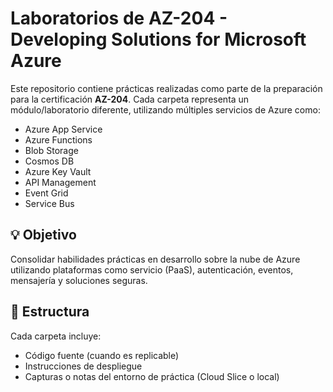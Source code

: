 # Laboratorios de AZ-204 - Developing Solutions for Microsoft Azure

Este repositorio contiene prácticas realizadas como parte de la preparación para la certificación **AZ-204**. Cada carpeta representa un módulo/laboratorio diferente, utilizando múltiples servicios de Azure como:

- Azure App Service
- Azure Functions
- Blob Storage
- Cosmos DB
- Azure Key Vault
- API Management
- Event Grid
- Service Bus

## 💡 Objetivo

Consolidar habilidades prácticas en desarrollo sobre la nube de Azure utilizando plataformas como servicio (PaaS), autenticación, eventos, mensajería y soluciones seguras.

## 📁 Estructura

Cada carpeta incluye:
- Código fuente (cuando es replicable)
- Instrucciones de despliegue
- Capturas o notas del entorno de práctica (Cloud Slice o local)


